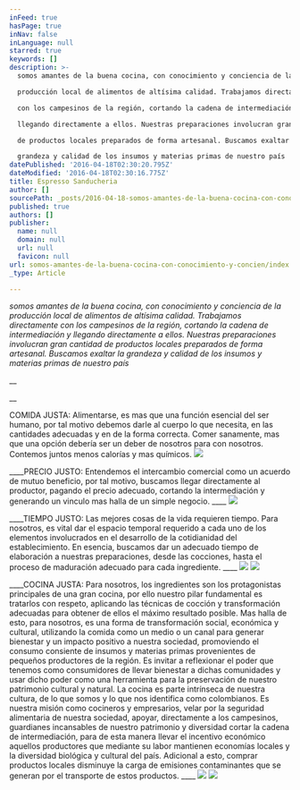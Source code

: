 ```yaml
---
inFeed: true
hasPage: true
inNav: false
inLanguage: null
starred: true
keywords: []
description: >-
  somos amantes de la buena cocina, con conocimiento y conciencia de la

  producción local de alimentos de altísima calidad. Trabajamos directamente

  con los campesinos de la región, cortando la cadena de intermediación y

  llegando directamente a ellos. Nuestras preparaciones involucran gran cantidad

  de productos locales preparados de forma artesanal. Buscamos exaltar la

  grandeza y calidad de los insumos y materias primas de nuestro país
datePublished: '2016-04-18T02:30:20.795Z'
dateModified: '2016-04-18T02:30:16.775Z'
title: Espresso Sanducheria
author: []
sourcePath: _posts/2016-04-18-somos-amantes-de-la-buena-cocina-con-conocimiento-y-concien.md
published: true
authors: []
publisher:
  name: null
  domain: null
  url: null
  favicon: null
url: somos-amantes-de-la-buena-cocina-con-conocimiento-y-concien/index.html
_type: Article

---
```

_somos amantes de la buena cocina, con conocimiento y conciencia de la
producción local de alimentos de altísima calidad. Trabajamos directamente
con los campesinos de la región, cortando la cadena de intermediación y
llegando directamente a ellos. Nuestras preparaciones involucran gran cantidad
de productos locales preparados de forma artesanal. Buscamos exaltar la
grandeza y calidad de los insumos y materias primas de nuestro país_

__

__

COMIDA JUSTA: Alimentarse, es mas que una función esencial del ser humano, por tal motivo debemos darle al cuerpo lo que necesita, en las cantidades adecuadas y en de la forma correcta. Comer sanamente, mas que una opción debería ser un deber de nosotros para con nosotros. Contemos juntos menos calorías y mas químicos.
![](https://s3-us-west-2.amazonaws.com/the-grid-img/p/05cf4746cb0dce1d35cd3422d828ea7347c299b9.jpg)

____PRECIO JUSTO: Entendemos el intercambio comercial como un acuerdo de
mutuo beneficio, por tal motivo, buscamos llegar directamente al productor,
pagando el precio adecuado, cortando la intermediación y generando un
vinculo mas halla de un simple negocio. ____
![](https://the-grid-user-content.s3-us-west-2.amazonaws.com/4cb33b11-9818-4694-a0ae-70a8d3edcd47.jpg)

____TIEMPO JUSTO: Las mejores cosas de la vida requieren tiempo. Para
nosotros, es vital dar el espacio temporal requerido a cada uno de los
elementos involucrados en el desarrollo de la cotidianidad del establecimiento.
En esencia, buscamos dar un adecuado tiempo de elaboración a nuestras
preparaciones, desde las cocciones, hasta el proceso de maduración adecuado
para cada ingrediente. ____
![](https://the-grid-user-content.s3-us-west-2.amazonaws.com/9ade7092-04ca-46c0-b6f7-0ce7601a6289.jpg)
![](https://the-grid-user-content.s3-us-west-2.amazonaws.com/de35e44c-f607-447a-960e-695870ee72ff.jpg)

____COCINA JUSTA: Para nosotros, los ingredientes son los protagonistas
principales de una gran cocina, por ello nuestro pilar fundamental es tratarlos
con respeto, aplicando las técnicas de cocción y transformación adecuadas
para obtener de ellos el máximo resultado posible. Mas halla de esto, para
nosotros, es una forma de transformación social, económica y cultural,
utilizando la comida como un medio o un canal para generar bienestar y un
impacto positivo a nuestra sociedad, promoviendo el consumo consiente de
insumos y materias primas provenientes de pequeños productores de la región.
Es invitar a reflexionar el poder que tenemos como consumidores de llevar
bienestar a dichas comunidades y usar dicho poder como una herramienta para
la preservación de nuestro patrimonio cultural y natural.
La cocina es parte intrínseca de nuestra cultura, de lo que somos y lo que nos
identifica como colombianos. Es nuestra misión como cocineros y empresarios,
velar por la seguridad alimentaria de nuestra sociedad, apoyar, directamente a
los campesinos, guardianes incansables de nuestro patrimonio y diversidad
cortar la cadena de intermediación, para de esta manera llevar el incentivo
económico aquellos productores que mediante su labor mantienen economías
locales y la diversidad biológica y cultural del país. Adicional a esto, comprar
productos locales disminuye la carga de emisiones contaminantes que se
generan por el transporte de estos productos. ____
![](https://the-grid-user-content.s3-us-west-2.amazonaws.com/e7f96e63-6793-4b88-836e-9cd1817e9016.jpg)
![](https://the-grid-user-content.s3-us-west-2.amazonaws.com/b39bbc80-5b5f-49e5-9a38-9fef28b5a1b9.jpg)